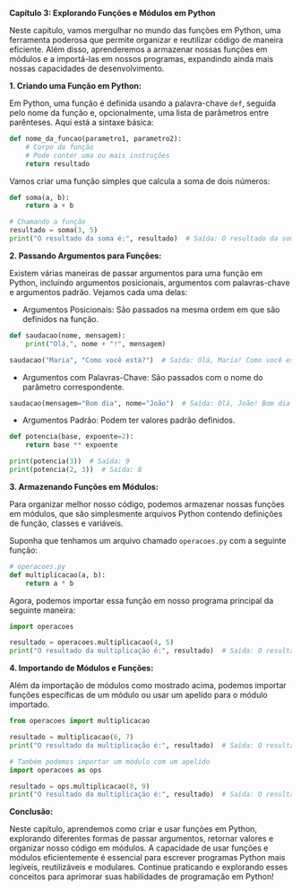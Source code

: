 **Capítulo 3: Explorando Funções e Módulos em Python**

Neste capítulo, vamos mergulhar no mundo das funções em Python, uma ferramenta poderosa que permite organizar e reutilizar código de maneira eficiente. Além disso, aprenderemos a armazenar nossas funções em módulos e a importá-las em nossos programas, expandindo ainda mais nossas capacidades de desenvolvimento.

**1. Criando uma Função em Python:**

Em Python, uma função é definida usando a palavra-chave `def`, seguida pelo nome da função e, opcionalmente, uma lista de parâmetros entre parênteses. Aqui está a sintaxe básica:

```python
def nome_da_funcao(parametro1, parametro2):
    # Corpo da função
    # Pode conter uma ou mais instruções
    return resultado
```

Vamos criar uma função simples que calcula a soma de dois números:

```python
def soma(a, b):
    return a + b

# Chamando a função
resultado = soma(3, 5)
print("O resultado da soma é:", resultado)  # Saída: O resultado da soma é: 8
```

**2. Passando Argumentos para Funções:**

Existem várias maneiras de passar argumentos para uma função em Python, incluindo argumentos posicionais, argumentos com palavras-chave e argumentos padrão. Vejamos cada uma delas:

- Argumentos Posicionais: São passados na mesma ordem em que são definidos na função.

```python
def saudacao(nome, mensagem):
    print("Olá,", nome + "!", mensagem)

saudacao("Maria", "Como você está?")  # Saída: Olá, Maria! Como você está?
```

- Argumentos com Palavras-Chave: São passados com o nome do parâmetro correspondente.

```python
saudacao(mensagem="Bom dia", nome="João")  # Saída: Olá, João! Bom dia
```

- Argumentos Padrão: Podem ter valores padrão definidos.

```python
def potencia(base, expoente=2):
    return base ** expoente

print(potencia(3))  # Saída: 9
print(potencia(2, 3))  # Saída: 8
```

**3. Armazenando Funções em Módulos:**

Para organizar melhor nosso código, podemos armazenar nossas funções em módulos, que são simplesmente arquivos Python contendo definições de função, classes e variáveis.

Suponha que tenhamos um arquivo chamado `operacoes.py` com a seguinte função:

```python
# operacoes.py
def multiplicacao(a, b):
    return a * b
```

Agora, podemos importar essa função em nosso programa principal da seguinte maneira:

```python
import operacoes

resultado = operacoes.multiplicacao(4, 5)
print("O resultado da multiplicação é:", resultado)  # Saída: O resultado da multiplicação é: 20
```

**4. Importando de Módulos e Funções:**

Além da importação de módulos como mostrado acima, podemos importar funções específicas de um módulo ou usar um apelido para o módulo importado.

```python
from operacoes import multiplicacao

resultado = multiplicacao(6, 7)
print("O resultado da multiplicação é:", resultado)  # Saída: O resultado da multiplicação é: 42

# Também podemos importar um módulo com um apelido
import operacoes as ops

resultado = ops.multiplicacao(8, 9)
print("O resultado da multiplicação é:", resultado)  # Saída: O resultado da multiplicação é: 72
```

**Conclusão:**

Neste capítulo, aprendemos como criar e usar funções em Python, explorando diferentes formas de passar argumentos, retornar valores e organizar nosso código em módulos. A capacidade de usar funções e módulos eficientemente é essencial para escrever programas Python mais legíveis, reutilizáveis e modulares. Continue praticando e explorando esses conceitos para aprimorar suas habilidades de programação em Python!
